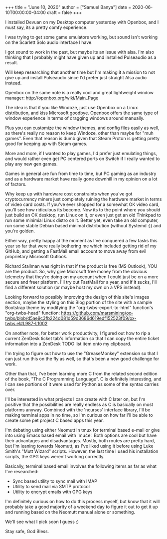 +++
title = "June 10, 2020"
author = ["Samuel Banya"]
date = 2020-06-10T00:00:00-04:00
draft = false
+++

I installed Devuan on my Desktop computer yesterday with Openbox, and
I must say, its a pretty comfy experience.

I was trying to get some game emulators working, but sound isn't
working on the Scarlett Solo audio interface I have.

I got sound to work in the past, but maybe its an issue with alsa.
I'm also thinking that I probably might have given up and installed
Pulseaudio as a result.

Will keep researching that another time but I'm making it a mission
to not give up and install Pulseaudio since I'd prefer just straight
Alsa audio instead.

Openbox on the same note is a really cool and great lightweight
window manager:
<http://openbox.org/wiki/Main_Page>

The idea is that if you like Windoze, just use Openbox on a Linux
distribution, and kiss Microsoft goodbye. Openbox offers the same
type of window experience in terms of dragging windows around manually.

Plus you can customize the window themes, and config files easily as well,
so there's really no reason to keep Windoze, other than maybe for
"muh games". Even that reason is dumb given that Steam Proton is
getting pretty good for keeping up with Steam games.

More and more, if I wanted to play games, I'd prefer just emulating
things, and would rather even get PC centered ports on Switch if
I really wanted to play any new gen games.

Games in general are fun from time to time, but PC gaming as an
industry and as a hardware market have really gone downhill in
my opinion on a lot of factors.

Why keep up with hardware cost constraints when you've got
cryptocurrency miners just completely ruining the hardware market
in terms of video card costs. If you've ever shopped for a somewhat
OK video card, you'll see how ridiculous its become. Now its to
the point where you should just build an OK desktop, run Linux on it,
or even just get an old Thinkpad to run some minimial Linux distro on it.
Better yet, even take an old computer, run some stable Debian based
minimal distribution (without Systemd :)) and you're golden.

Either way, pretty happy at the moment as I've conquered a few tasks
this year so far that were really bothering me which included getting rid
of my GitHub, and getting a FastMail email account to move away from evil
proprietary Microsoft Outlook.

Richard Stallman was right in that if the product is free (MS Outlook),
YOU are the product. So, why give Microsoft free money from the
obvious telemetry that they're doing on my account when I could
just be on a more secure and freer platform. I'll try out FastMail
for a year, and if it sucks, I'll find a different solution (or
maybe host my own on a VPS instead).

Looking forward to possibly improving the design of this site's images
section, maybe the styling on this Blog portion of the site with a
sample Bootstrap theme by modifying the "org-twbs-export-to-html" function's
"org-twbs-head" function:
<https://github.com/marsmining/ox-twbs/blob/d5ae9c3fb224d081d59d3686d619edf152523f09/ox-twbs.el#L987-L1002>

On another note, for better work productivity, I figured out how to rip
a current ZenDesk ticket tab's information so that I can copy the
entire ticket information into a ZenDesk TODO list item onto my clipboard.

I'm trying to figure out how to use the "GreaseMonkey" extension so
that I can just run this on the fly as well, so that's been a new good
challenge for work.

Other than that, I've been learning more C from the related second edition
of the book, "The C Programming Language". C is definitely interesting,
and I can see portions of it were used for Python as some of the syntax
carries over.

I'll be interested in what projects I can create with C later on, but
I'm positive that the possibilities are really endless as C is basically
on most platforms anyway. Combined with the 'ncurses' interface library,
I'll be making terminal apps in no time, so I'm curious on how far I'll
be able to create some pet project C based apps this year.

I'm debating using either Neomutt in tmux for terminal based e-mail or
give into using Emacs based email with 'mu4e'. Both options are cool
but have their advantages and disadvantages. Mostly, both routes are
pretty hard, but I'm leaning towards Neomutt, as I've liked using it
before using Luke Smith's "Mutt Wizard" scripts. However, the last
time I used his installation scripts, the GPG keys weren't working
correctly.

Basically, terminal based email involves the following items as far as
what I've researched:

-   Sync based utility to sync mail with IMAP
-   Utility to send mail via SMTP protocol
-   Utility to encrypt emails with GPG keys

I'm definitely curious on how to do this process myself, but know that
it will probably take a good majority of a weekend day to figure it out
to get it up and running based on the Neomutt manual alone or something.

We'll see what I pick soon I guess :)

Stay safe, God Bless.